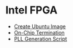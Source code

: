 # Intel FPGA

- [Create Ubuntu Image](create-ubuntu-image.md)
- [On-Chip Termination](onchip-termination.md)
- [PLL Generation Script](pll-generation-script.md)

